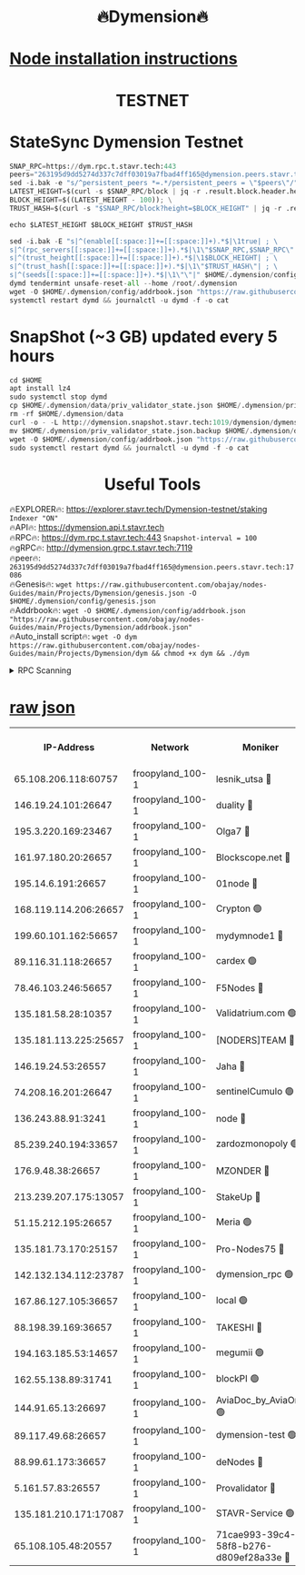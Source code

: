 <h1 align="center"> 🔥Dymension🔥</h1>

[Node installation instructions](https://github.com/obajay/nodes-Guides/tree/main/Projects/Dymension)
=

<h1 align="center"> TESTNET</h1>

# StateSync Dymension Testnet
```python
SNAP_RPC=https://dym.rpc.t.stavr.tech:443
peers="263195d9dd5274d337c7dff03019a7fbad4ff165@dymension.peers.stavr.tech:17086"
sed -i.bak -e "s/^persistent_peers *=.*/persistent_peers = \"$peers\"/" $HOME/.dymension/config/config.toml
LATEST_HEIGHT=$(curl -s $SNAP_RPC/block | jq -r .result.block.header.height); \
BLOCK_HEIGHT=$((LATEST_HEIGHT - 100)); \
TRUST_HASH=$(curl -s "$SNAP_RPC/block?height=$BLOCK_HEIGHT" | jq -r .result.block_id.hash)

echo $LATEST_HEIGHT $BLOCK_HEIGHT $TRUST_HASH

sed -i.bak -E "s|^(enable[[:space:]]+=[[:space:]]+).*$|\1true| ; \
s|^(rpc_servers[[:space:]]+=[[:space:]]+).*$|\1\"$SNAP_RPC,$SNAP_RPC\"| ; \
s|^(trust_height[[:space:]]+=[[:space:]]+).*$|\1$BLOCK_HEIGHT| ; \
s|^(trust_hash[[:space:]]+=[[:space:]]+).*$|\1\"$TRUST_HASH\"| ; \
s|^(seeds[[:space:]]+=[[:space:]]+).*$|\1\"\"|" $HOME/.dymension/config/config.toml
dymd tendermint unsafe-reset-all --home /root/.dymension
wget -O $HOME/.dymension/config/addrbook.json "https://raw.githubusercontent.com/obajay/nodes-Guides/main/Projects/Dymension/addrbook.json"
systemctl restart dymd && journalctl -u dymd -f -o cat

```
# SnapShot (~3 GB) updated every 5 hours
```python
cd $HOME
apt install lz4
sudo systemctl stop dymd
cp $HOME/.dymension/data/priv_validator_state.json $HOME/.dymension/priv_validator_state.json.backup
rm -rf $HOME/.dymension/data
curl -o - -L http://dymension.snapshot.stavr.tech:1019/dymension/dymension-snap.tar.lz4 | lz4 -c -d - | tar -x -C $HOME/.dymension --strip-components 2
mv $HOME/.dymension/priv_validator_state.json.backup $HOME/.dymension/data/priv_validator_state.json
wget -O $HOME/.dymension/config/addrbook.json "https://raw.githubusercontent.com/obajay/nodes-Guides/main/Projects/Dymension/addrbook.json"
sudo systemctl restart dymd && journalctl -u dymd -f -o cat
```

 <h1 align="center"> Useful Tools</h1>

🔥EXPLORER🔥:     https://explorer.stavr.tech/Dymension-testnet/staking        `Indexer "ON"` \
🔥API🔥:          https://dymension.api.t.stavr.tech \
🔥RPC🔥:          https://dym.rpc.t.stavr.tech:443                  `Snapshot-interval = 100` \
🔥gRPC🔥:         http://dymension.grpc.t.stavr.tech:7119 \
🔥peer🔥:         `263195d9dd5274d337c7dff03019a7fbad4ff165@dymension.peers.stavr.tech:17086` \
🔥Genesis🔥:     ```wget https://raw.githubusercontent.com/obajay/nodes-Guides/main/Projects/Dymension/genesis.json -O $HOME/.dymension/config/genesis.json``` \
🔥Addrbook🔥:    ```wget -O $HOME/.dymension/config/addrbook.json "https://raw.githubusercontent.com/obajay/nodes-Guides/main/Projects/Dymension/addrbook.json"``` \
🔥Auto_install script🔥: ```wget -O dym https://raw.githubusercontent.com/obajay/nodes-Guides/main/Projects/Dymension/dym && chmod +x dym && ./dym```

<details>
<summary>RPC Scanning</summary>

<h2 align="center"> We scan nodes in real time every 4 hours. And we provide the final result of RPC endpoints.
We cannot influence the operation of these nodes in any way. </h2>


```python
If Voting Power is higher than 0 --> then the Node is a validator of the network and may be subject to attack and be a potential threat to the chain.
```
```python
We marked such validators with a red symbol
```

</details>

[raw json](https://rpc-check.dymt.stavr.tech/dymt/rpc-dymt-result.json)
=


<table><tr><th>IP-Address</th><th>Network</th><th>Moniker</th><th>Latest Block Height</th><th>Earliest Block Height</th><th>Catching Up</th><th>Voting Power</th><th>Scan Time</th></tr><tr><td>65.108.206.118:60757</td><td>froopyland_100-1</td><td>lesnik_utsa 🔴</td><td>1554989</td><td>1</td><td>False</td><td>1</td><td>2023-12-04T22:22:32.249976006UTC</td></tr><tr><td>146.19.24.101:26647</td><td>froopyland_100-1</td><td>duality 🔴</td><td>1554992</td><td>1</td><td>False</td><td>1</td><td>2023-12-04T22:22:48.640887594UTC</td></tr><tr><td>195.3.220.169:23467</td><td>froopyland_100-1</td><td>Olga7 🔴</td><td>1554995</td><td>1</td><td>False</td><td>1</td><td>2023-12-04T22:23:03.386659066UTC</td></tr><tr><td>161.97.180.20:26657</td><td>froopyland_100-1</td><td>Blockscope.net 🔴</td><td>1554996</td><td>1</td><td>False</td><td>1</td><td>2023-12-04T22:23:08.374598809UTC</td></tr><tr><td>195.14.6.191:26657</td><td>froopyland_100-1</td><td>01node 🔴</td><td>1554996</td><td>1</td><td>False</td><td>1</td><td>2023-12-04T22:23:09.082255273UTC</td></tr><tr><td>168.119.114.206:26657</td><td>froopyland_100-1</td><td>Crypton 🟢</td><td>1554996</td><td>1</td><td>False</td><td>0</td><td>2023-12-04T22:23:09.392478144UTC</td></tr><tr><td>199.60.101.162:56657</td><td>froopyland_100-1</td><td>mydymnode1 🔴</td><td>1554990</td><td>106001</td><td>False</td><td>1</td><td>2023-12-04T22:22:32.989696269UTC</td></tr><tr><td>89.116.31.118:26657</td><td>froopyland_100-1</td><td>cardex 🟢</td><td>1554991</td><td>293001</td><td>False</td><td>0</td><td>2023-12-04T22:22:41.505308717UTC</td></tr><tr><td>78.46.103.246:56657</td><td>froopyland_100-1</td><td>F5Nodes 🔴</td><td>1554988</td><td>407001</td><td>False</td><td>1</td><td>2023-12-04T22:22:26.930373070UTC</td></tr><tr><td>135.181.58.28:10357</td><td>froopyland_100-1</td><td>Validatrium.com 🟢</td><td>1554993</td><td>591001</td><td>False</td><td>0</td><td>2023-12-04T22:22:55.445342137UTC</td></tr><tr><td>135.181.113.225:25657</td><td>froopyland_100-1</td><td>[NODERS]TEAM 🔴</td><td>1554993</td><td>737456</td><td>False</td><td>1</td><td>2023-12-04T22:22:55.794602666UTC</td></tr><tr><td>146.19.24.53:26557</td><td>froopyland_100-1</td><td>Jaha 🔴</td><td>1554994</td><td>737456</td><td>False</td><td>1</td><td>2023-12-04T22:22:56.138211740UTC</td></tr><tr><td>74.208.16.201:26647</td><td>froopyland_100-1</td><td>sentinelCumulo 🟢</td><td>1554987</td><td>820001</td><td>False</td><td>0</td><td>2023-12-04T22:22:17.924718079UTC</td></tr><tr><td>136.243.88.91:3241</td><td>froopyland_100-1</td><td>node 🔴</td><td>1554994</td><td>922548</td><td>False</td><td>1</td><td>2023-12-04T22:22:56.378863835UTC</td></tr><tr><td>85.239.240.194:33657</td><td>froopyland_100-1</td><td>zardozmonopoly 🟢</td><td>1554997</td><td>935165</td><td>False</td><td>0</td><td>2023-12-04T22:23:16.982107352UTC</td></tr><tr><td>176.9.48.38:26657</td><td>froopyland_100-1</td><td>MZONDER 🔴</td><td>1554995</td><td>1006001</td><td>False</td><td>1</td><td>2023-12-04T22:23:02.954838990UTC</td></tr><tr><td>213.239.207.175:13057</td><td>froopyland_100-1</td><td>StakeUp 🔴</td><td>1554996</td><td>1150548</td><td>False</td><td>1</td><td>2023-12-04T22:23:12.044891034UTC</td></tr><tr><td>51.15.212.195:26657</td><td>froopyland_100-1</td><td>Meria 🟢</td><td>1554986</td><td>1238063</td><td>False</td><td>0</td><td>2023-12-04T22:22:14.363572633UTC</td></tr><tr><td>135.181.73.170:25157</td><td>froopyland_100-1</td><td>Pro-Nodes75 🔴</td><td>1554989</td><td>1254989</td><td>False</td><td>1</td><td>2023-12-04T22:22:29.754443358UTC</td></tr><tr><td>142.132.134.112:23787</td><td>froopyland_100-1</td><td>dymension_rpc 🟢</td><td>1554992</td><td>1254992</td><td>False</td><td>0</td><td>2023-12-04T22:22:45.837136918UTC</td></tr><tr><td>167.86.127.105:36657</td><td>froopyland_100-1</td><td>local 🟢</td><td>1554995</td><td>1318001</td><td>False</td><td>0</td><td>2023-12-04T22:23:05.858533983UTC</td></tr><tr><td>88.198.39.169:36657</td><td>froopyland_100-1</td><td>TAKESHI 🔴</td><td>1554987</td><td>1330001</td><td>False</td><td>1</td><td>2023-12-04T22:22:18.158933412UTC</td></tr><tr><td>194.163.185.53:14657</td><td>froopyland_100-1</td><td>megumii 🟢</td><td>1554989</td><td>1390788</td><td>False</td><td>0</td><td>2023-12-04T22:22:29.441297110UTC</td></tr><tr><td>162.55.138.89:31741</td><td>froopyland_100-1</td><td>blockPI 🟢</td><td>1554996</td><td>1435053</td><td>False</td><td>0</td><td>2023-12-04T22:23:08.654630184UTC</td></tr><tr><td>144.91.65.13:26697</td><td>froopyland_100-1</td><td>AviaDoc_by_AviaOne 🟢</td><td>1554851</td><td>1462001</td><td>False</td><td>0</td><td>2023-12-04T22:22:29.041395889UTC</td></tr><tr><td>89.117.49.68:26657</td><td>froopyland_100-1</td><td>dymension-test 🟢</td><td>1554996</td><td>1473622</td><td>False</td><td>0</td><td>2023-12-04T22:23:09.749837848UTC</td></tr><tr><td>88.99.61.173:36657</td><td>froopyland_100-1</td><td>deNodes 🔴</td><td>1554993</td><td>1501386</td><td>False</td><td>1</td><td>2023-12-04T22:22:55.061105156UTC</td></tr><tr><td>5.161.57.83:26557</td><td>froopyland_100-1</td><td>Provalidator 🔴</td><td>1554986</td><td>1503071</td><td>False</td><td>1</td><td>2023-12-04T22:22:14.973574707UTC</td></tr><tr><td>135.181.210.171:17087</td><td>froopyland_100-1</td><td>STAVR-Service 🟢</td><td>1554988</td><td>1549106</td><td>False</td><td>0</td><td>2023-12-04T22:22:22.582691964UTC</td></tr><tr><td>65.108.105.48:20557</td><td>froopyland_100-1</td><td>71cae993-39c4-58f8-b276-d809ef28a33e 🔴</td><td>1554992</td><td>1550001</td><td>False</td><td>1</td><td>2023-12-04T22:22:46.261813969UTC</td></tr></table>
